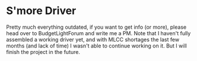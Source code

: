 # S'more Driver

Pretty much everything outdated, if you want to get info (or more), please head over to BudgetLightForum and write me a PM.
Note that I haven't fully assembled a working driver yet, and with MLCC shortages the last few months (and lack of time) I wasn't able to
continue working on it. But I will finish the project in the future.
